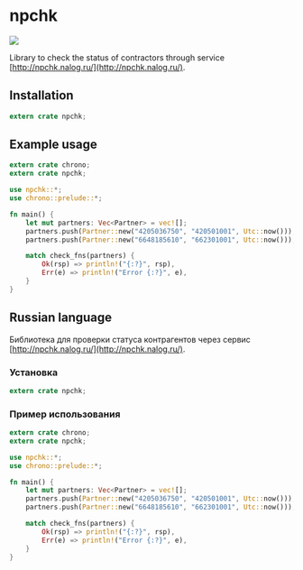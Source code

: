 # npchk

[![](https://img.shields.io/crates/v/npchk.svg)](https://crates.io/crates/npchk)

Library to check the status of contractors through service [http://npchk.nalog.ru/](http://npchk.nalog.ru/).

## Installation

```rust
extern crate npchk;

```

## Example usage

```rust
extern crate chrono;
extern crate npchk;

use npchk::*;
use chrono::prelude::*;

fn main() {
    let mut partners: Vec<Partner> = vec![];
    partners.push(Partner::new("4205036750", "420501001", Utc::now()));
    partners.push(Partner::new("6648185610", "662301001", Utc::now()));

    match check_fns(partners) {
        Ok(rsp) => println!("{:?}", rsp),
        Err(e) => println!("Error {:?}", e),
    }
}
```

## Russian language

Библиотека для проверки статуса контрагентов через сервис [http://npchk.nalog.ru/](http://npchk.nalog.ru/).

### Установка

```rust
extern crate npchk;
```

### Пример использования

```rust
extern crate chrono;
extern crate npchk;

use npchk::*;
use chrono::prelude::*;

fn main() {
    let mut partners: Vec<Partner> = vec![];
    partners.push(Partner::new("4205036750", "420501001", Utc::now()));
    partners.push(Partner::new("6648185610", "662301001", Utc::now()));

    match check_fns(partners) {
        Ok(rsp) => println!("{:?}", rsp),
        Err(e) => println!("Error {:?}", e),
    }
}
```
